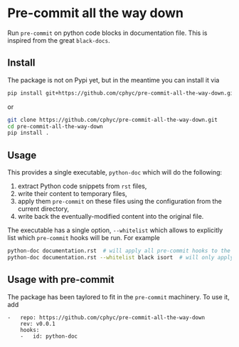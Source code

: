 # Pre-commit all the way down

Run `pre-commit` on python code blocks in documentation file. This is inspired from the great `black-docs`.

## Install

The package is not on Pypi yet, but in the meantime you can install it via
```bash
pip install git+https://github.com/cphyc/pre-commit-all-the-way-down.git#egg=pre_commit_all_the_way_down
```
or
```bash
git clone https://github.com/cphyc/pre-commit-all-the-way-down.git
cd pre-commit-all-the-way-down
pip install .
```

## Usage

This provides a single executable, `python-doc` which will do the following:
1. extract Python code snippets from `rst` files,
2. write their content to temporary files,
3. apply them `pre-commit` on these files using the configuration from the current directory,
4. write back the eventually-modified content into the original file.

The executable has a single option, `--whitelist` which allows to explicitly list which `pre-commit` hooks will be run.
For example
```bash
python-doc documentation.rst  # will apply all pre-commit hooks to the file
python-doc documentation.rst --whitelist black isort  # will only apply black & isort
```

## Usage with pre-commit

The package has been taylored to fit in the `pre-commit` machinery. To use it, add
```
-   repo: https://github.com/cphyc/pre-commit-all-the-way-down
    rev: v0.0.1
    hooks:
    -   id: python-doc
```
